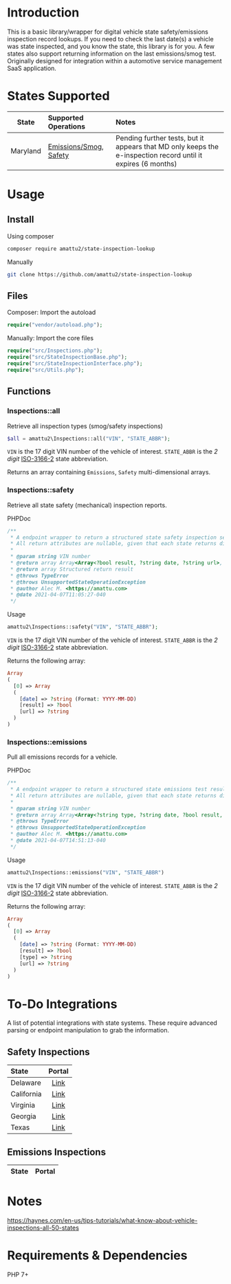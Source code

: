 # Introduction

This is a basic library/wrapper for digital vehicle state safety/emissions inspection record lookups. If you need to check the last date(s) a vehicle was state inspected, and you know the state, this library is for you. A few states also support returning information on the last emissions/smog test. Originally designed for integration within a automotive service management SaaS application.

# States Supported

|  State   | Supported Operations                                                                                                     | Notes                                                                                                        |
| :------: | :----------------------------------------------------------------------------------------------------------------------- | :----------------------------------------------------------------------------------------------------------- |
| Maryland | [Emissions/Smog](http://mva.mdveip.com/), [Safety](https://egov.maryland.gov/msp/vsi/api/Lookup/Inspections?vehicleVin=) | Pending further tests, but it appears that MD only keeps the e-inspection record until it expires (6 months) |

# Usage

## Install

Using composer

```BASH
composer require amattu2/state-inspection-lookup
```

Manually

```BASH
git clone https://github.com/amattu2/state-inspection-lookup
```

## Files

Composer: Import the autoload

```PHP
require("vendor/autoload.php");
```

Manually: Import the core files

```PHP
require("src/Inspections.php");
require("src/StateInspectionBase.php");
require("src/StateInspectionInterface.php");
require("src/Utils.php");
```

## Functions

### Inspections::all

Retrieve all inspection types (smog/safety inspections)

```PHP
$all = amattu2\Inspections::all("VIN", "STATE_ABBR");
```

`VIN` is the 17 digit VIN number of the vehicle of interest. `STATE_ABBR` is the _2 digit_ [ISO-3166-2](https://en.wikipedia.org/wiki/ISO_3166-2:US) state abbreviation.

Returns an array containing `Emissions`, `Safety` multi-dimensional arrays.

### Inspections::safety

Retrieve all state safety (mechanical) inspection reports.

PHPDoc

```PHP
/**
 * A endpoint wrapper to return a structured state safety inspection search result
 * All return attributes are nullable, given that each state returns different information.
 *
 * @param string VIN number
 * @return array Array<Array<?bool result, ?string date, ?string url>, ...>
 * @return array Structured return result
 * @throws TypeError
 * @throws UnsupportedStateOperationException
 * @author Alec M. <https://amattu.com>
 * @date 2021-04-07T11:05:27-040
 */
```

Usage

```PHP
amattu2\Inspections::safety("VIN", "STATE_ABBR");
```

`VIN` is the 17 digit VIN number of the vehicle of interest. `STATE_ABBR` is the _2 digit_ [ISO-3166-2](https://en.wikipedia.org/wiki/ISO_3166-2:US) state abbreviation.

Returns the following array:

```PHP
Array
(
  [0] => Array
  (
    [date] => ?string (Format: YYYY-MM-DD)
    [result] => ?bool
    [url] => ?string
  )
)
```

### Inspections::emissions

Pull all emissions records for a vehicle.

PHPDoc

```PHP
/**
 * A endpoint wrapper to return a structured state emissions test result
 * All return attributes are nullable, given that each state returns different information.
 *
 * @param string VIN number
 * @return array Array<Array<?string type, ?string date, ?bool result, ?string url>, ...>
 * @throws TypeError
 * @throws UnsupportedStateOperationException
 * @author Alec M. <https://amattu.com>
 * @date 2021-04-07T14:51:13-040
 */
```

Usage

```PHP
amattu2\Inspections::emissions("VIN", "STATE_ABBR")
```

`VIN` is the 17 digit VIN number of the vehicle of interest. `STATE_ABBR` is the _2 digit_ [ISO-3166-2](https://en.wikipedia.org/wiki/ISO_3166-2:US) state abbreviation.

Returns the following array:

```PHP
Array
(
  [0] => Array
  (
    [date] => ?string (Format: YYYY-MM-DD)
    [result] => ?bool
    [type] => ?string
    [url] => ?string
  )
)
```

# To-Do Integrations

A list of potential integrations with state systems. These require advanced parsing or endpoint manipulation to grab the information.

## Safety Inspections

| State      |                                    Portal                                     |
| :--------- | :---------------------------------------------------------------------------: |
| Delaware   | [Link](https://dealers.dmv.de.gov/Dealer/VehicleInspection/citizeninspection) |
| California |        [Link](https://www.bar.ca.gov/services/Vehicle/PubTstQry.aspx)         |
| Virginia   |    [Link](https://www.virginiavip.org/PublicSite/Pages/VehicleLookup.aspx)    |
| Georgia    |         [Link](https://www.cleanairforce.com/motorists/vir-reprints)          |
| Texas      |      [Link](https://mytxcar.org/txcar_net/SearchVehicleTestHistory.aspx)      |

## Emissions Inspections

| State | Portal |
| :---- | :----: |

# Notes

<https://haynes.com/en-us/tips-tutorials/what-know-about-vehicle-inspections-all-50-states>

# Requirements & Dependencies

PHP 7+
